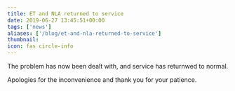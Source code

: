 ```yaml
---
title: ET and NLA returned to service
date: 2019-06-27 13:45:51+00:00
tags: ['news']
aliases: ['/blog/et-and-nla-returned-to-service']
thumbnail: 
icon: fas circle-info
---
```

The problem has now been dealt with, and service has returnwed to normal.


Apologies for the inconvenience and thank you for your patience.

